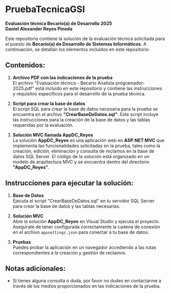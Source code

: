 # PruebaTecnicaGSI  
**Evaluación técnica Becario(a) de Desarrollo 2025**  
**Daniel Alexander Reyes Pineda**

Este repositorio contiene la solución de la evaluación técnica solicitada para el puesto de **Becario(a) de Desarrollo de Sistemas Informáticos**. A continuación, se detallan los elementos incluidos en este repositorio:

## Contenidos:
1. **Archivo PDF con las indicaciones de la prueba**  
   El archivo "Evaluación técnica - Becario Analista programador-2025.pdf" está incluido en este repositorio y contiene las instrucciones y requisitos específicos para el desarrollo de la prueba técnica.

2. **Script para crear la base de datos**  
   El script SQL para crear la base de datos necesaria para la prueba se encuentra en el archivo **"CrearBaseDeDatos.sql"**. Este script incluye las instrucciones para la creación de la base de datos y las tablas requeridas por la evaluación.

3. **Solución MVC llamada AppDC_Reyes**  
   La solución **AppDC_Reyes** es una aplicación web en **ASP.NET MVC** que implementa las funcionalidades solicitadas en la prueba, tales como la creación, edición, eliminación y consulta de reclamos en la base de datos SQL Server. El código de la solución está organizado en un modelo de arquitectura MVC y se encuentra dentro del directorio **"AppDC_Reyes"**.

## Instrucciones para ejecutar la solución:

1. **Base de Datos**  
   Ejecuta el script "CrearBaseDeDatos.sql" en tu servidor SQL Server para crear la base de datos y las tablas necesarias.

2. **Solución MVC**  
   Abre la solución **AppDC_Reyes** en Visual Studio y ejecuta el proyecto. Asegúrate de tener configurada correctamente la cadena de conexión en el archivo `appsettings.json` para conectar a tu base de datos.

3. **Pruebas**  
   Puedes probar la aplicación en un navegador accediendo a las rutas correspondientes a la creación y gestión de reclamos.

## Notas adicionales:
- Si tienes alguna consulta o duda, por favor no dudes en contactarme a través de los medios proporcionados en las indicaciones de la prueba.

